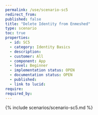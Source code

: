 ```yaml
---
permalink: /use/scenario-sc5
redirect_from: 
published: false
title: "Delete Identity from Enmeshed"
type: scenario
toc: true
properties:
  - id: SC5
  - category: Identity Basics
  - description:
  - customer: All
  - component: App
  - level: Beginner
  - implementation status: OPEN
  - documentation status: OPEN
  - published:
  - link to lucid:
require:
required_by:
---
```


{% include scenarios/scenario-sc5.md %}
